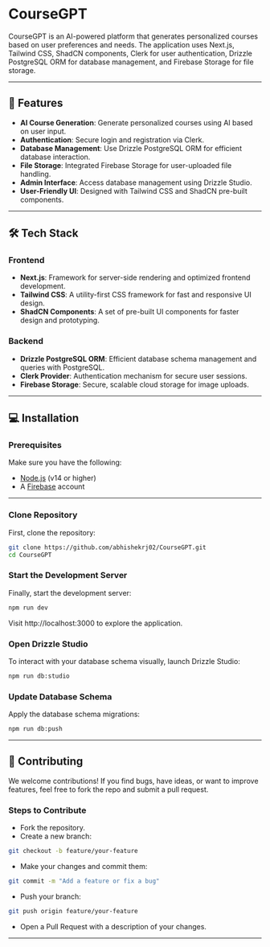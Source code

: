 # CourseGPT

CourseGPT is an AI-powered platform that generates personalized courses based on user preferences and needs. The application uses Next.js, Tailwind CSS, ShadCN components, Clerk for user authentication, Drizzle PostgreSQL ORM for database management, and Firebase Storage for file storage.

---

## 🚀 Features

- **AI Course Generation**: Generate personalized courses using AI based on user input.
- **Authentication**: Secure login and registration via Clerk.
- **Database Management**: Use Drizzle PostgreSQL ORM for efficient database interaction.
- **File Storage**: Integrated Firebase Storage for user-uploaded file handling.
- **Admin Interface**: Access database management using Drizzle Studio.
- **User-Friendly UI**: Designed with Tailwind CSS and ShadCN pre-built components.

---

## 🛠️ Tech Stack

### Frontend
- **Next.js**: Framework for server-side rendering and optimized frontend development.
- **Tailwind CSS**: A utility-first CSS framework for fast and responsive UI design.
- **ShadCN Components**: A set of pre-built UI components for faster design and prototyping.

### Backend
- **Drizzle PostgreSQL ORM**: Efficient database schema management and queries with PostgreSQL.
- **Clerk Provider**: Authentication mechanism for secure user sessions.
- **Firebase Storage**: Secure, scalable cloud storage for image uploads.

---

## 💻 Installation

### Prerequisites
Make sure you have the following:
- [Node.js](https://nodejs.org/) (v14 or higher)
- A [Firebase](https://firebase.google.com/) account

---

### Clone Repository
First, clone the repository:

```bash
git clone https://github.com/abhishekrj02/CourseGPT.git
cd CourseGPT
```
### Start the Development Server
Finally, start the development server:
```bash
npm run dev
```
Visit http://localhost:3000 to explore the application.

### Open Drizzle Studio
To interact with your database schema visually, launch Drizzle Studio:
```bash
npm run db:studio
```

### Update Database Schema
Apply the database schema migrations:
```bash
npm run db:push
```
---

## 🤝 Contributing
We welcome contributions! If you find bugs, have ideas, or want to improve features, feel free to fork the repo and submit a pull request.

### Steps to Contribute
- Fork the repository.
- Create a new branch:
```bash
git checkout -b feature/your-feature
```
- Make your changes and commit them:
```bash
git commit -m "Add a feature or fix a bug"
```
- Push your branch:
```bash
git push origin feature/your-feature
```
- Open a Pull Request with a description of your changes.

---

